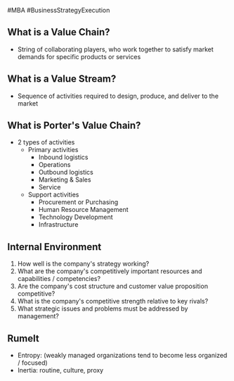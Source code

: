 #MBA #BusinessStrategyExecution
## What is a Value Chain?
- String of collaborating players, who work together to satisfy market demands for specific products or services

## What is a Value Stream?
- Sequence of activities required to design, produce, and deliver to the market

## What is Porter's Value Chain?
- 2 types of activities
	- Primary activities
		- Inbound logistics
		- Operations
		- Outbound logistics
		- Marketing & Sales
		- Service
	- Support activities
		- Procurement or Purchasing
		- Human Resource Management
		- Technology Development
		- Infrastructure 


## Internal Environment
1. How well is the company's strategy working?
2. What are the company's competitively important resources and capabilities / competencies?
3. Are the company's cost structure and customer value proposition competitive? 
4. What is the company's competitive strength relative to key rivals?
5. What strategic issues and problems must be addressed by management?

## Rumelt
- Entropy: (weakly managed organizations tend to become less organized / focused)
- Inertia: routine, culture, proxy